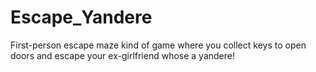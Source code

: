 # Escape_Yandere
First-person escape maze kind of game where you collect keys to open doors and escape your ex-girlfriend whose a yandere!
